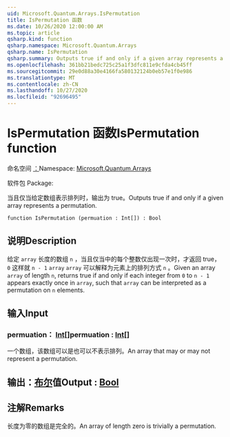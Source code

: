 ```yaml
---
uid: Microsoft.Quantum.Arrays.IsPermutation
title: IsPermutation 函数
ms.date: 10/26/2020 12:00:00 AM
ms.topic: article
qsharp.kind: function
qsharp.namespace: Microsoft.Quantum.Arrays
qsharp.name: IsPermutation
qsharp.summary: Outputs true if and only if a given array represents a permutation.
ms.openlocfilehash: 361bb21bedc725c25a1f3dfc811e9cfda4cb45ff
ms.sourcegitcommit: 29e0d88a30e4166fa580132124b0eb57e1f0e986
ms.translationtype: MT
ms.contentlocale: zh-CN
ms.lasthandoff: 10/27/2020
ms.locfileid: "92696495"
---
```

# <a name="ispermutation-function"></a><span data-ttu-id="e076c-102">IsPermutation 函数</span><span class="sxs-lookup"><span data-stu-id="e076c-102">IsPermutation function</span></span>

<span data-ttu-id="e076c-103">命名空间 [：](xref:Microsoft.Quantum.Arrays)</span><span class="sxs-lookup"><span data-stu-id="e076c-103">Namespace: [Microsoft.Quantum.Arrays](xref:Microsoft.Quantum.Arrays)</span></span>

<span data-ttu-id="e076c-104">软件包 [](https://nuget.org/packages/)</span><span class="sxs-lookup"><span data-stu-id="e076c-104">Package: [](https://nuget.org/packages/)</span></span>


<span data-ttu-id="e076c-105">当且仅当给定数组表示排列时，输出为 true。</span><span class="sxs-lookup"><span data-stu-id="e076c-105">Outputs true if and only if a given array represents a permutation.</span></span>

```qsharp
function IsPermutation (permuation : Int[]) : Bool
```


## <a name="description"></a><span data-ttu-id="e076c-106">说明</span><span class="sxs-lookup"><span data-stu-id="e076c-106">Description</span></span>

<span data-ttu-id="e076c-107">给定 `array` 长度的数组 `n` ，当且仅当中的每个整数仅出现一次时，才返回 true， `0` 这样就 `n - 1` `array` `array` 可以解释为元素上的排列方式 `n` 。</span><span class="sxs-lookup"><span data-stu-id="e076c-107">Given an array `array` of length `n`, returns true if and only if each integer from `0` to `n - 1` appears exactly once in `array`, such that `array` can be interpreted as a permutation on `n` elements.</span></span>

## <a name="input"></a><span data-ttu-id="e076c-108">输入</span><span class="sxs-lookup"><span data-stu-id="e076c-108">Input</span></span>

### <a name="permuation--int"></a><span data-ttu-id="e076c-109">permuation： [Int](xref:microsoft.quantum.lang-ref.int)[]</span><span class="sxs-lookup"><span data-stu-id="e076c-109">permuation : [Int](xref:microsoft.quantum.lang-ref.int)[]</span></span>

<span data-ttu-id="e076c-110">一个数组，该数组可以是也可以不表示排列。</span><span class="sxs-lookup"><span data-stu-id="e076c-110">An array that may or may not represent a permutation.</span></span>



## <a name="output--bool"></a><span data-ttu-id="e076c-111">输出：[布尔](xref:microsoft.quantum.lang-ref.bool)值</span><span class="sxs-lookup"><span data-stu-id="e076c-111">Output : [Bool](xref:microsoft.quantum.lang-ref.bool)</span></span>



## <a name="remarks"></a><span data-ttu-id="e076c-112">注解</span><span class="sxs-lookup"><span data-stu-id="e076c-112">Remarks</span></span>

<span data-ttu-id="e076c-113">长度为零的数组是完全的。</span><span class="sxs-lookup"><span data-stu-id="e076c-113">An array of length zero is trivially a permutation.</span></span>